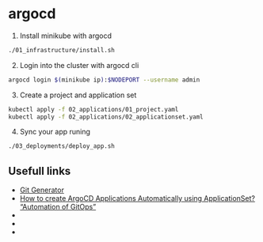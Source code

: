 # argocd

1. Install minikube with argocd

```sh
./01_infrastructure/install.sh
```

2. Login into the cluster with argocd cli

```sh
argocd login $(minikube ip):$NODEPORT --username admin
```

3. Create a project and application set

```sh
kubectl apply -f 02_applications/01_project.yaml
kubectl apply -f 02_applications/02_applicationset.yaml
```

4. Sync your app runing

```sh
./03_deployments/deploy_app.sh
```

## Usefull links

- [Git Generator](https://argocd-applicationset.readthedocs.io/en/stable/Generators-Git/)
- [How to create ArgoCD Applications Automatically using ApplicationSet? “Automation of GitOps”](https://amralaayassen.medium.com/how-to-create-argocd-applications-automatically-using-applicationset-automation-of-the-gitops-59455eaf4f72)
- [](https://www.buchatech.com/2022/08/how-to-set-the-application-reconciliation-timeout-in-argo-cd/)
- [](https://argo-cd.readthedocs.io/en/stable/operator-manual/health/ag)
- [](https://github.com/argoproj/argo-cd/discussions/10478)